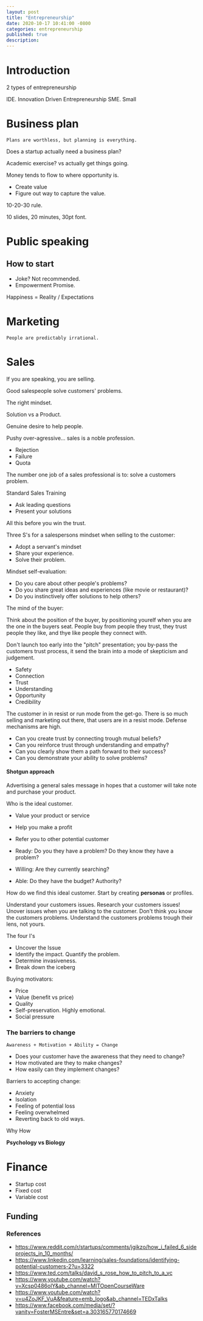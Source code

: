 ```yaml
---
layout: post
title: "Entrepreneurship"
date: 2020-10-17 10:41:00 -0800
categories: entrepreneurship
published: true
description:
---
```


# Introduction

2 types of entrepreneurship

IDE. Innovation Driven Entrepreneurship
SME. Small 

# Business plan

```
Plans are worthless, but planning is everything.
```

Does a startup actually need a business plan?

Academic exercise? vs actually get things going.

Money tends to flow to where opportunity is.

* Create value
* Figure out way to capture the value.


10-20-30 rule.

10 slides, 20 minutes, 30pt font.

# Public speaking

## How to start
* Joke? Not recommended.
* Empowerment Promise.

Happiness = Reality / Expectations

# Marketing

```
People are predictably irrational.
```


# Sales

If you are speaking, you are selling. 

Good salespeople solve customers' problems.

The right mindset.

Solution vs a Product.

Genuine desire to help people.

Pushy over-agressive... sales is a noble profession. 

* Rejection
* Failure
* Quota

The number one job of a sales professional is to: solve a customers problem.

Standard Sales Training
* Ask leading questions
* Present your solutions

All this before you win the trust.


Three S's for a salespersons mindset when selling to the customer:
* Adopt a servant's mindset
* Share your experience.
* Solve their problem.

Mindset self-evaluation:
* Do you care about other people's problems?
* Do you share great ideas and experiences (like movie or restaurant)?
* Do you instinctively offer solutions to help others?


The mind of the buyer:

Think about the position of the buyer, by positioning yourelf when you are the one in the buyers seat. People buy from people they trust, they trust people they like, and thye like people they connect with. 

Don't launch too early into the "pitch" presentation; you by-pass the customers trust process, it send the brain into a mode of skepticism and judgement. 

* Safety
* Connection
* Trust
* Understanding
* Opportunity
* Credibility

The customer in in resist or run mode from the get-go. There is so much selling and marketing out there, that users are in a resist mode. Defense mechanisms are high.

* Can you create trust by connecting trough mutual beliefs?
* Can you reinforce trust through understanding and empathy?
* Can you clearly show them a path forward to their success?
* Can you demonstrate your ability to solve problems?

#### Shotgun approach
Advertising a general sales message in hopes that a customer will take note and purchase your product.

Who is the ideal customer.
* Value your product or service
* Help you make a profit
* Refer you to other potential customer


* Ready: Do you they have a problem? Do they know they have a problem?
* Willing: Are they currently searching?
* Able: Do they have the budget? Authority?

How do we find this ideal customer. Start by creating **personas** or profiles.

Understand your customers issues. Research your customers issues! Unover issues when you are talking to the customer. Don't think you know the customers problems. Understand the customers problems trough their lens, not yours.

The four I's
* Uncover the Issue
* Identify the impact. Quantify the problem.
* Determine invasiveness.
* Break down the iceberg

Buying motivators:
* Price
* Value (benefit vs price)
* Quality
* Self-preservation. Highly emotional. 
* Social pressure

### The barriers to change

`Awareness + Motivation + Ability = Change`

* Does your customer have the awareness that they need to change?
* How motivated are they to make changes?
* How easily can they implement changes?

Barriers to accepting change:
* Anxiety
* Isolation
* Feeling of potential loss
* Feeling overwhelmed
* Reverting back to old ways.

Why
How

**Psychology vs Biology**

# Finance

* Startup cost
* Fixed cost
* Variable cost

## Funding

### References
* https://www.reddit.com/r/startups/comments/jgikzo/how_i_failed_6_sideprojects_in_10_months/
* https://www.linkedin.com/learning/sales-foundations/identifying-potential-customers-2?u=3322
* https://www.ted.com/talks/david_s_rose_how_to_pitch_to_a_vc
* https://www.youtube.com/watch?v=Xcsp0486olY&ab_channel=MITOpenCourseWare
* https://www.youtube.com/watch?v=u4ZoJKF_VuA&feature=emb_logo&ab_channel=TEDxTalks
* https://www.facebook.com/media/set/?vanity=FosterMSEntre&set=a.303165770174669